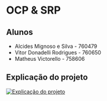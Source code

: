 # OCP & SRP

## Alunos
- Alcides Mignoso e Silva     - 760479
- Vitor Donadelli Rodrigues - 760650
- Matheus Victorello             - 758606

## Explicação do projeto

[![Explicação do projeto](https://img.youtube.com/vi/n6h0UYYvAGE/maxresdefault.jpg)](https://youtu.be/n6h0UYYvAGEk "Explicação do projeto")
